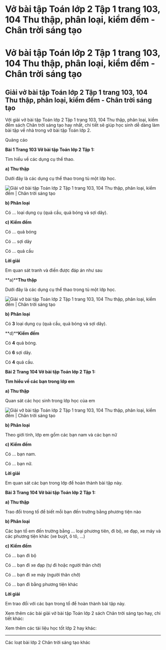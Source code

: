 # Vở bài tập Toán lớp 2 Tập 1 trang 103, 104 Thu thập, phân loại, kiểm đếm - Chân trời sáng tạo

# Vở bài tập Toán lớp 2 Tập 1 trang 103, 104 Thu thập, phân loại, kiểm đếm - Chân trời sáng tạo

## Giải vở bài tập Toán lớp 2 Tập 1 trang 103, 104 Thu thập, phân loại, kiểm đếm - Chân trời sáng tạo

Với giải vở bài tập Toán lớp 2 Tập 1 trang 103, 104 Thu thập, phân loại, kiểm đếm sách Chân trời sáng tạo hay nhất, chi tiết sẽ giúp học sinh dễ dàng làm bài tập về nhà trong vở bài tập Toán lớp 2.

Quảng cáo

**Bài 1 Trang 103 Vở bài tập Toán lớp 2 Tập 1:**

Tìm hiểu về các dụng cụ thể thao.

**a) Thu thập**

Dưới đây là các dụng cụ thể thao trong tủ một lớp học.

![Giải vở bài tập Toán lớp 2 Tập 1 trang 103, 104 Thu thập, phân loại, kiểm đếm | Chân trời sáng tạo](https://vietjack.com/vbt-toan-2-ct/images/thu-thap-phan-loai-kiem-dem-trang-103-104-116660.PNG)

**b) Phân loại**

Có … loại dụng cụ (quả cầu, quả bóng và sợi dây).

**c) Kiểm đếm**

Có … quả bóng

Có … sợi dây

Có … quả cầu

**Lời giải**

Em quan sát tranh và điền được đáp án như sau

**a)****Thu thập**

Dưới đây là các dụng cụ thể thao trong tủ một lớp học.

![Giải vở bài tập Toán lớp 2 Tập 1 trang 103, 104 Thu thập, phân loại, kiểm đếm | Chân trời sáng tạo](https://vietjack.com/vbt-toan-2-ct/images/thu-thap-phan-loai-kiem-dem-trang-103-104-116664.PNG)

**b)** **Phân loại**

Có **3** loại dụng cụ (quả cầu, quả bóng và sợi dây).

**d)****Kiểm đếm**

Có **4** quả bóng.

Có **6** sợi dây.

Có **4** quả cầu.

**Bài 2 Trang 104 Vở bài tập Toán lớp 2 Tập 1:**

**Tìm hiểu về các bạn trong lớp em**

**a) Thu thập**

Quan sát các học sinh trong lớp học của em

![Giải vở bài tập Toán lớp 2 Tập 1 trang 103, 104 Thu thập, phân loại, kiểm đếm | Chân trời sáng tạo](https://vietjack.com/vbt-toan-2-ct/images/thu-thap-phan-loai-kiem-dem-trang-103-104-116668.PNG)

**b) Phân loại**

Theo giới tính, lớp em gồm các bạn nam và các bạn nữ

**c) Kiểm đếm**

Có … bạn nam.

Có … bạn nữ.

**Lời giải**

Em quan sát các bạn trong lớp để hoàn thành bài tập này.

**Bài 3 Trang 104 Vở bài tập Toán lớp 2 Tập 1:**

**a) Thu thập**

Trao đổi trong tổ để biết mỗi bạn đến trường bằng phương tiện nào

**b) Phân loại**

Các bạn tổ em đến trường bằng … loại phương tiên, đi bộ, xe đạp, xe máy và các phương tiện khác (xe buýt, ô tô, …)

**c) Kiểm đếm**

Có … bạn đi bộ

Có … bạn đi xe đạp (tự đi hoặc người thân chở)

Có … bạn đi xe máy (người thân chở)

Có … bạn đi bằng phương tiện khác

**Lời giải**

Em trao đổi với các bạn trong tổ để hoàn thành bài tập này.

Xem thêm các bài giải vở bài tập Toán lớp 2 sách Chân trời sáng tạo hay, chi tiết khác:

Xem thêm các tài liệu học tốt lớp 2 hay khác:

* * *

Các loạt bài lớp 2 Chân trời sáng tạo khác

